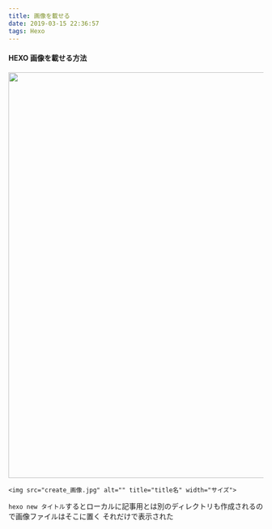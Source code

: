 ```yaml
---
title: 画像を載せる
date: 2019-03-15 22:36:57
tags: Hexo
---
```


#### HEXO 画像を載せる方法



<img src="time.jpg" alt="" title="画像を載せる" width="800">

```
<img src="create_画像.jpg" alt="" title="title名" width="サイズ">
```

<!--- more --->

`hexo new タイトル`するとローカルに記事用とは別のディレクトリも作成されるので画像ファイルはそこに置く
それだけで表示された
